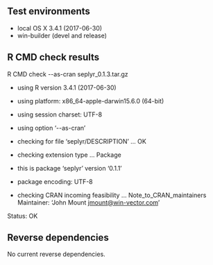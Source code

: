 
## Test environments
* local OS X 3.4.1 (2017-06-30)
* win-builder (devel and release)

## R CMD check results

R CMD check --as-cran seplyr_0.1.3.tar.gz 

* using R version 3.4.1 (2017-06-30)
* using platform: x86_64-apple-darwin15.6.0 (64-bit)
* using session charset: UTF-8
* using option ‘--as-cran’
* checking for file ‘seplyr/DESCRIPTION’ ... OK
* checking extension type ... Package
* this is package ‘seplyr’ version ‘0.1.1’
* package encoding: UTF-8

* checking CRAN incoming feasibility ... Note_to_CRAN_maintainers
Maintainer: ‘John Mount <jmount@win-vector.com>’

Status: OK

## Reverse dependencies

 No current reverse dependencies.

